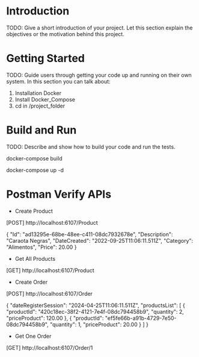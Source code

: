 # Introduction 
TODO: Give a short introduction of your project. Let this section explain the objectives or the motivation behind this project. 

# Getting Started
TODO: Guide users through getting your code up and running on their own system. In this section you can talk about:
1.	Installation Docker
2.	Install Docker_Compose
3.	cd in /project_folder

# Build and Run
TODO: Describe and show how to build your code and run the tests. 

docker-compose build

docker-compose up -d

# Postman Verify APIs

- Create Product

[POST] http://localhost:6107/Product

{
    "Id": "ad13295e-68be-48ee-c411-08dc7932678e",
    "Description": "Caraota Negras",
    "DateCreated": "2022-09-25T11:06:11.511Z",
    "Category": "Alimentos",
    "Price": 20.00
}

- Get All Products

[GET] http://localhost:6107/Product


- Create Order

[POST] http://localhost:6107/Order

{
    "dateRegisterSession": "2024-04-25T11:06:11.511Z",
    "productsList": [
        {
            "productId": "420c18ec-38f2-4121-7e4f-08dc794458b9",
            "quantity": 2,
            "priceProduct": 120.00
        },
        {
            "productId": "ef5fe66b-a91b-4729-7e50-08dc794458b9",
            "quantity": 1,
            "priceProduct": 20.00
        }
    ]
}


- Get One Order

[GET] http://localhost:6107/Order/1